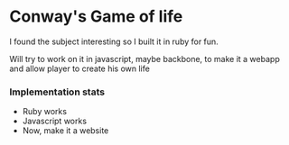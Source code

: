 # Conway's Game of life
I found the subject interesting so I built it in ruby for fun.

Will try to work on it in javascript, maybe backbone, to make it a webapp and allow player to create his own life

### Implementation stats
* Ruby works
* Javascript works
* Now, make it a website